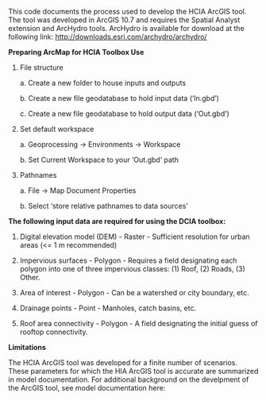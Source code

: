 This code documents the process used to develop the HCIA ArcGIS tool. The tool was developed in ArcGIS 10.7 and requires the Spatial Analyst extension and ArcHydro tools. ArcHydro is available for download at the following link: http://downloads.esri.com/archydro/archydro/

**Preparing ArcMap for HCIA Toolbox Use**

1.	File structure
  
    a.	Create a new folder to house inputs and outputs
    
    b.	Create a new file geodatabase to hold input data (‘In.gbd’)
    
    c.	Create a new file geodatabase to hold output data (‘Out.gbd’)
  
2.	Set default workspace
    
    a.	Geoprocessing -> Environments -> Workspace
    
    b.	Set Current Workspace to your ‘Out.gbd’ path
    
3.	Pathnames
    
    a.	File -> Map Document Properties 
    
    b.	Select ‘store relative pathnames to data sources’


**The following input data are required for using the DCIA toolbox:**

1.	Digital elevation model (DEM) - 	Raster - Sufficient resolution for urban areas (<= 1 m recommended)

2.	Impervious surfaces	- Polygon - Requires a field designating each polygon into one of three impervious classes: (1) Roof, (2) Roads, (3) Other.

3.	Area of interest - Polygon - Can be a watershed or city boundary, etc.

4.	Drainage points -	Point	 - Manholes, catch basins, etc.

5.	Roof area connectivity - Polygon - A field designating the initial guess of rooftop connectivity.  


**Limitations**

The HCIA ArcGIS tool was developed for a finite number of scenarios. These parameters for which the HIA ArcGIS tool is accurate are summarized in model documentation. For additional background on the develpment of the ArcGIS tool, see model documentation here: 
